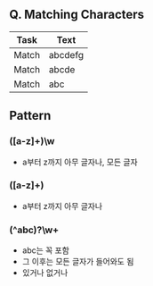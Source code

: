 ## Q. Matching Characters
|Task|Text|
|----|----|
|Match|abcdefg|
|Match|abcde|
|Match|abc|

## Pattern
### ([a-z]+)\w
* a부터 z까지 아무 글자나, 모든 글자
### ([a-z]+)
* a부터 z까지 아무 글자나
### (^abc)?\w+
* abc는 꼭 포함
* 그 이후는 모든 글자가 들어와도 됨
* 있거나 없거나

